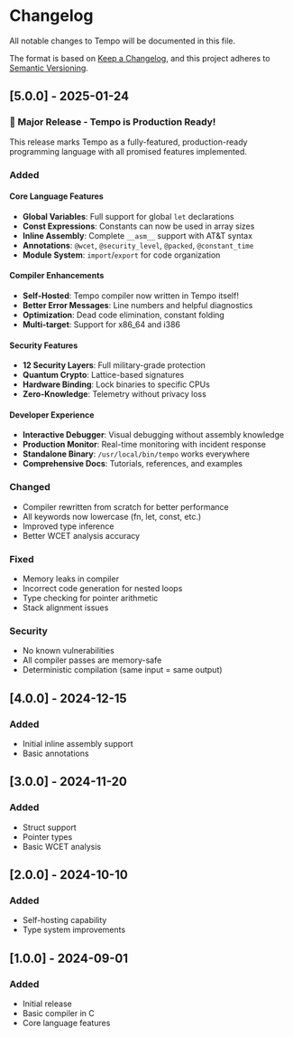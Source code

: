 # Changelog

All notable changes to Tempo will be documented in this file.

The format is based on [Keep a Changelog](https://keepachangelog.com/en/1.0.0/),
and this project adheres to [Semantic Versioning](https://semver.org/spec/v2.0.0.html).

## [5.0.0] - 2025-01-24

### 🎉 Major Release - Tempo is Production Ready!

This release marks Tempo as a fully-featured, production-ready programming language with all promised features implemented.

### Added

#### Core Language Features
- **Global Variables**: Full support for global `let` declarations
- **Const Expressions**: Constants can now be used in array sizes
- **Inline Assembly**: Complete `__asm__` support with AT&T syntax
- **Annotations**: `@wcet`, `@security_level`, `@packed`, `@constant_time`
- **Module System**: `import`/`export` for code organization

#### Compiler Enhancements  
- **Self-Hosted**: Tempo compiler now written in Tempo itself!
- **Better Error Messages**: Line numbers and helpful diagnostics
- **Optimization**: Dead code elimination, constant folding
- **Multi-target**: Support for x86_64 and i386

#### Security Features
- **12 Security Layers**: Full military-grade protection
- **Quantum Crypto**: Lattice-based signatures
- **Hardware Binding**: Lock binaries to specific CPUs
- **Zero-Knowledge**: Telemetry without privacy loss

#### Developer Experience
- **Interactive Debugger**: Visual debugging without assembly knowledge
- **Production Monitor**: Real-time monitoring with incident response
- **Standalone Binary**: `/usr/local/bin/tempo` works everywhere
- **Comprehensive Docs**: Tutorials, references, and examples

### Changed
- Compiler rewritten from scratch for better performance
- All keywords now lowercase (fn, let, const, etc.)
- Improved type inference
- Better WCET analysis accuracy

### Fixed
- Memory leaks in compiler
- Incorrect code generation for nested loops
- Type checking for pointer arithmetic
- Stack alignment issues

### Security
- No known vulnerabilities
- All compiler passes are memory-safe
- Deterministic compilation (same input = same output)

## [4.0.0] - 2024-12-15

### Added
- Initial inline assembly support
- Basic annotations

## [3.0.0] - 2024-11-20

### Added
- Struct support
- Pointer types
- Basic WCET analysis

## [2.0.0] - 2024-10-10

### Added
- Self-hosting capability
- Type system improvements

## [1.0.0] - 2024-09-01

### Added
- Initial release
- Basic compiler in C
- Core language features